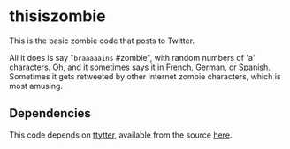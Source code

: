 # thisiszombie
This is the basic zombie code that posts to Twitter.

All it does is say "`braaaaains` #zombie", with random numbers of 'a' characters. Oh, and it sometimes says it in French, German, or Spanish. Sometimes it gets retweeted by other Internet zombie characters, which is most amusing.

## Dependencies

This code depends on [ttytter](http://www.floodgap.com/software/ttytter/), available from the source [here](http://www.floodgap.com/software/ttytter/). 
